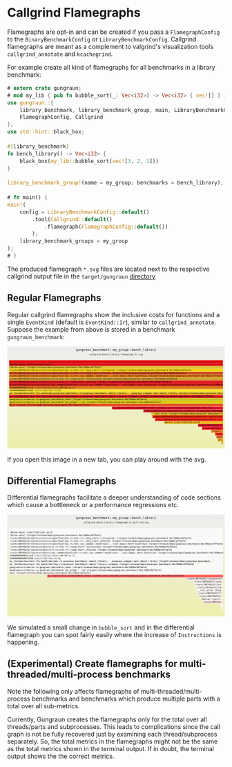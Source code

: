 # Callgrind Flamegraphs

Flamegraphs are opt-in and can be created if you pass a `FlamegraphConfig` to
the `BinaryBenchmarkConfig` or `LibraryBenchmarkConfig`. Callgrind flamegraphs
are meant as a complement to valgrind's visualization tools
`callgrind_annotate` and `kcachegrind`.

For example create all kind of flamegraphs for all benchmarks in a library
benchmark:

```rust
# extern crate gungraun;
# mod my_lib { pub fn bubble_sort(_: Vec<i32>) -> Vec<i32> { vec![] } }
use gungraun::{
    library_benchmark, library_benchmark_group, main, LibraryBenchmarkConfig,
    FlamegraphConfig, Callgrind
};
use std::hint::black_box;

#[library_benchmark]
fn bench_library() -> Vec<i32> {
    black_box(my_lib::bubble_sort(vec![3, 2, 1]))
}

library_benchmark_group!(name = my_group; benchmarks = bench_library);

# fn main() {
main!(
    config = LibraryBenchmarkConfig::default()
        .tool(Callgrind::default()
            .flamegraph(FlamegraphConfig::default())
        );
    library_benchmark_groups = my_group
);
# }
```

The produced flamegraph `*.svg` files are located next to the respective
callgrind output file in the `target/gungraun`
[directory](./cli_and_env/output/out_directory.md).

## Regular Flamegraphs

Regular callgrind flamegraphs show the inclusive costs for functions and a
single `EventKind` (default is `EventKind::Ir`), similar to
`callgrind_annotate`. Suppose the example from above is stored in a benchmark
`gungraun_benchmark`:

![Regular Flamegraph](./images/flamegraph_regular.svg)

If you open this image in a new tab, you can play around with the svg.

## Differential Flamegraphs

Differential flamegraphs facilitate a deeper understanding of code sections
which cause a bottleneck or a performance regressions etc.

![Differential Flamegraph](./images/flamegraph_diff.svg)

We simulated a small change in `bubble_sort` and in the differential flamegraph
you can spot fairly easily where the increase of `Instructions` is happening.

## (Experimental) Create flamegraphs for multi-threaded/multi-process benchmarks

Note the following only affects flamegraphs of multi-threaded/multi-process
benchmarks and benchmarks which produce multiple parts with a total over all
sub-metrics.

Currently, Gungraun creates the flamegraphs only for the total over all
threads/parts and subprocesses. This leads to complications since the call graph
is not be fully recovered just by examining each thread/subprocess separately.
So, the total metrics in the flamegraphs might not be the same as the total
metrics shown in the terminal output. If in doubt, the terminal output shows the
the correct metrics.
